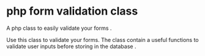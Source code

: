 php form validation class
========================

A php class to easily validate your forms .

Use this class to validate your forms. The class contain a useful functions to validate user inputs before storing in the database .
